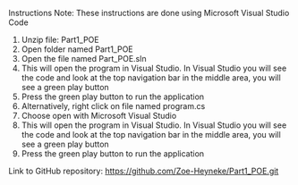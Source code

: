 Instructions
Note: These instructions are done using Microsoft Visual Studio Code
1. Unzip file: Part1_POE
2. Open folder named Part1_POE
3. Open the file named Part_POE.sln
4. This will open the program in Visual Studio. In Visual Studio you will see the code and look at the top navigation bar in the middle area, you will see a green play button
5. Press the green play button to run the application
6. Alternatively, right click on file named program.cs
7. Choose open with Microsoft Visual Studio
8. This will open the program in Visual Studio. In Visual Studio you will see the code and look at the top navigation bar in the middle area, you will see a green play button
9. Press the green play button to run the application

Link to GitHub repository:
https://github.com/Zoe-Heyneke/Part1_POE.git
